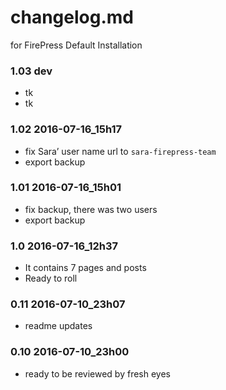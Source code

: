 # changelog.md 
for FirePress Default Installation

### 1.03 dev
- tk
- tk

### 1.02 2016-07-16_15h17
- fix Sara’ user name url to `sara-firepress-team`
- export backup

### 1.01 2016-07-16_15h01
- fix backup, there was two users
- export backup

### 1.0 2016-07-16_12h37
- It contains 7 pages and posts
- Ready to roll

### 0.11 2016-07-10_23h07
- readme updates

### 0.10 2016-07-10_23h00
- ready to be reviewed by fresh eyes